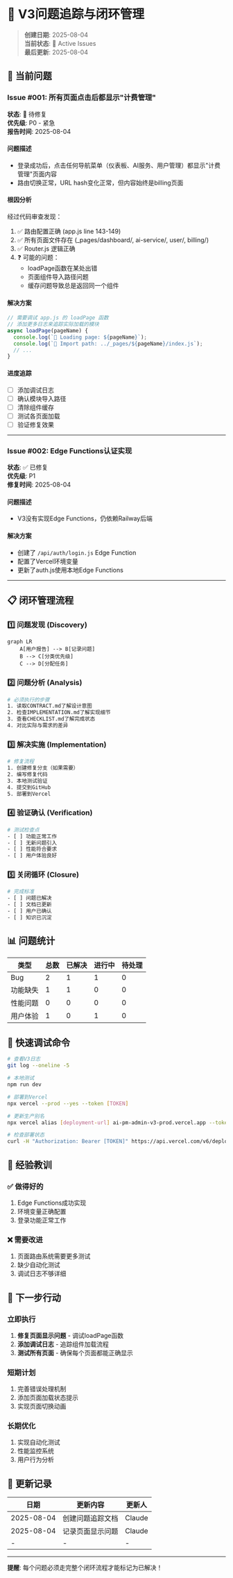 # 🔄 V3问题追踪与闭环管理

> **创建日期**: 2025-08-04  
> **当前状态**: 🔴 Active Issues  
> **最后更新**: 2025-08-04  

## 🚨 当前问题

### Issue #001: 所有页面点击后都显示"计费管理"
**状态**: 🔴 待修复  
**优先级**: P0 - 紧急  
**报告时间**: 2025-08-04  

#### 问题描述
- 登录成功后，点击任何导航菜单（仪表板、AI服务、用户管理）都显示"计费管理"页面内容
- 路由切换正常，URL hash变化正常，但内容始终是billing页面

#### 根因分析
经过代码审查发现：
1. ✅ 路由配置正确 (app.js line 143-149)
2. ✅ 所有页面文件存在 (_pages/dashboard/, ai-service/, user/, billing/)
3. ✅ Router.js 逻辑正确
4. ❓ 可能的问题：
   - loadPage函数在某处出错
   - 页面组件导入路径问题
   - 缓存问题导致总是返回同一个组件

#### 解决方案
```javascript
// 需要调试 app.js 的 loadPage 函数
// 添加更多日志来追踪实际加载的模块
async loadPage(pageName) {
  console.log(`📄 Loading page: ${pageName}`);
  console.log(`📄 Import path: ../_pages/${pageName}/index.js`);
  // ... 
}
```

#### 进度追踪
- [ ] 添加调试日志
- [ ] 确认模块导入路径
- [ ] 清除组件缓存
- [ ] 测试各页面加载
- [ ] 验证修复效果

---

### Issue #002: Edge Functions认证实现
**状态**: ✅ 已修复  
**优先级**: P1  
**修复时间**: 2025-08-04  

#### 问题描述
- V3没有实现Edge Functions，仍依赖Railway后端

#### 解决方案
- 创建了 `/api/auth/login.js` Edge Function
- 配置了Vercel环境变量
- 更新了auth.js使用本地Edge Functions

---

## 📋 闭环管理流程

### 1️⃣ 问题发现 (Discovery)
```mermaid
graph LR
    A[用户报告] --> B[记录问题]
    B --> C[分类优先级]
    C --> D[分配任务]
```

### 2️⃣ 问题分析 (Analysis)
```bash
# 必须执行的步骤
1. 读取CONTRACT.md了解设计意图
2. 检查IMPLEMENTATION.md了解实现细节
3. 查看CHECKLIST.md了解完成状态
4. 对比实际与需求的差异
```

### 3️⃣ 解决实施 (Implementation)
```bash
# 修复流程
1. 创建修复分支（如果需要）
2. 编写修复代码
3. 本地测试验证
4. 提交到GitHub
5. 部署到Vercel
```

### 4️⃣ 验证确认 (Verification)
```bash
# 测试检查点
- [ ] 功能正常工作
- [ ] 无新问题引入
- [ ] 性能符合要求
- [ ] 用户体验良好
```

### 5️⃣ 关闭循环 (Closure)
```bash
# 完成标准
- [ ] 问题已解决
- [ ] 文档已更新
- [ ] 用户已确认
- [ ] 知识已沉淀
```

## 📊 问题统计

| 类型 | 总数 | 已解决 | 进行中 | 待处理 |
|------|------|--------|--------|--------|
| Bug | 2 | 1 | 1 | 0 |
| 功能缺失 | 1 | 1 | 0 | 0 |
| 性能问题 | 0 | 0 | 0 | 0 |
| 用户体验 | 1 | 0 | 1 | 0 |

## 🔧 快速调试命令

```bash
# 查看V3日志
git log --oneline -5

# 本地测试
npm run dev

# 部署到Vercel
npx vercel --prod --yes --token [TOKEN]

# 更新生产别名
npx vercel alias [deployment-url] ai-pm-admin-v3-prod.vercel.app --token [TOKEN]

# 检查部署状态
curl -H "Authorization: Bearer [TOKEN]" https://api.vercel.com/v6/deployments?projectId=[ID]
```

## 📝 经验教训

### ✅ 做得好的
1. Edge Functions成功实现
2. 环境变量正确配置
3. 登录功能正常工作

### ❌ 需要改进
1. 页面路由系统需要更多测试
2. 缺少自动化测试
3. 调试日志不够详细

## 🎯 下一步行动

### 立即执行
1. **修复页面显示问题** - 调试loadPage函数
2. **添加调试日志** - 追踪组件加载流程
3. **测试所有页面** - 确保每个页面都能正确显示

### 短期计划
1. 完善错误处理机制
2. 添加页面加载状态提示
3. 实现页面切换动画

### 长期优化
1. 实现自动化测试
2. 性能监控系统
3. 用户行为分析

## 🔄 更新记录

| 日期 | 更新内容 | 更新人 |
|------|----------|--------|
| 2025-08-04 | 创建问题追踪文档 | Claude |
| 2025-08-04 | 记录页面显示问题 | Claude |
| - | - | - |

---

**提醒**: 每个问题必须走完整个闭环流程才能标记为已解决！